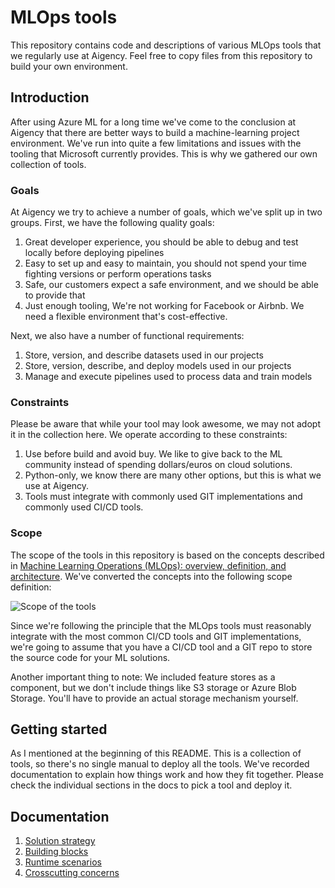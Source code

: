 # MLOps tools

This repository contains code and descriptions of various MLOps tools that we regularly use at Aigency. 
Feel free to copy files from this repository to build your own environment.

## Introduction

After using Azure ML for a long time we've come to the conclusion at Aigency that there are better ways to build a machine-learning project environment.
We've run into quite a few limitations and issues with the tooling that Microsoft currently provides. This is why we gathered our own collection of tools.

### Goals

At Aigency we try to achieve a number of goals, which we've split up in two groups. First, we have the following quality goals:

1. Great developer experience, you should be able to debug and test locally before deploying pipelines
2. Easy to set up and easy to maintain, you should not spend your time fighting versions or perform operations tasks
3. Safe, our customers expect a safe environment, and we should be able to provide that
4. Just enough tooling, We're not working for Facebook or Airbnb. We need a flexible environment that's cost-effective.

Next, we also have a number of functional requirements:

1. Store, version, and describe datasets used in our projects
2. Store, version, describe, and deploy models used in our projects
3. Manage and execute pipelines used to process data and train models

### Constraints

Please be aware that while your tool may look awesome, we may not adopt it in the collection here.
We operate according to these constraints:

1. Use before build and avoid buy. We like to give back to the ML community instead of spending dollars/euros on cloud solutions.
2. Python-only, we know there are many other options, but this is what we use at Aigency.
3. Tools must integrate with commonly used GIT implementations and commonly used CI/CD tools.

### Scope

The scope of the tools in this repository is based on the concepts described in [Machine Learning Operations (MLOps): overview, definition, and architecture][1].
We've converted the concepts into the following scope definition:

![Scope of the tools](https://user-images.githubusercontent.com/1550763/210202639-873fc1fe-e154-4b30-8433-d5247f78aad0.png)

Since we're following the principle that the MLOps tools must reasonably integrate with the most common CI/CD tools and GIT implementations, we're going to
assume that you have a CI/CD tool and a GIT repo to store the source code for your ML solutions.

Another important thing to note: We included feature stores as a component, but we don't include things like S3 storage or Azure Blob Storage.
You'll have to provide an actual storage mechanism yourself.

## Getting started

As I mentioned at the beginning of this README. This is a collection of tools, so there's no single manual to deploy all the tools.
We've recorded documentation to explain how things work and how they fit together. Please check the individual sections in the 
docs to pick a tool and deploy it.

## Documentation

1. [Solution strategy](./docs/solution-strategy.md)
2. [Building blocks](./docs/building-blocks/index.md)
3. [Runtime scenarios](./docs/runtime-scenarios/index.md)
4. [Crosscutting concerns](./docs/crosscutting-concepts.md)

[1]: https://arxiv.org/abs/2205.02302
